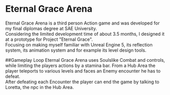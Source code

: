 # Eternal Grace Arena
Eternal Grace Arena is a third person Action game and was developed for my final diplomas degree at SAE University.  
Considering the limited development time of about 3.5 months, I designed it at a prototype for Project "Eternal Grace".    
Focusing on making myself familiar with Unreal Engine 5, its reflection system, its animation system and for example its level design tools.  

##Gameplay Loop
Eternal Grace Arena uses Soulslike Combat and controls, while limiting the players actions by a stamina bar.
From a Hub Area the player teleports to various levels and faces an Enemy encounter he has to defeat.  
After defeating each Encounter the player can end the game by talking to Loretta, the npc in the Hub Area.
